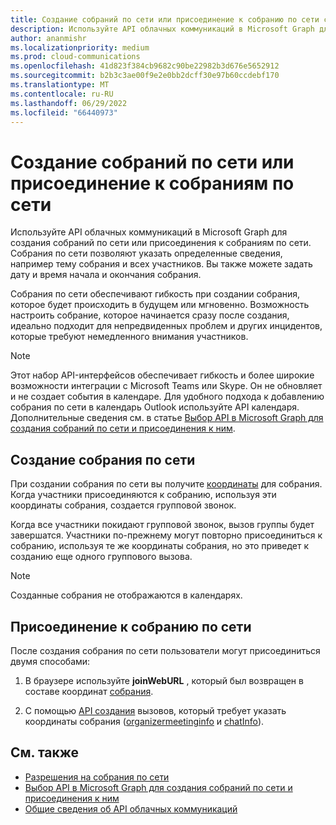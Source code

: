 ```yaml
---
title: Создание собраний по сети или присоединение к собранию по сети с помощью API облачных коммуникаций
description: Используйте API облачных коммуникаций в Microsoft Graph для создания собраний по сети или присоединения к собраниям по сети. Создайте собрание, которое будет происходить в будущем или мгновенно.
author: ananmishr
ms.localizationpriority: medium
ms.prod: cloud-communications
ms.openlocfilehash: 41d823f384cb9682c90be22982b3d676e5652912
ms.sourcegitcommit: b2b3c3ae00f9e2e0bb2dcff30e97b60ccdebf170
ms.translationtype: MT
ms.contentlocale: ru-RU
ms.lasthandoff: 06/29/2022
ms.locfileid: "66440973"
---
```

# <a name="create-or-join-online-meetings"></a>Создание собраний по сети или присоединение к собраниям по сети

Используйте API облачных коммуникаций в Microsoft Graph для создания собраний по сети или присоединения к собраниям по сети. Собрания по сети позволяют указать определенные сведения, например тему собрания и всех участников. Вы также можете задать дату и время начала и окончания собрания.

Собрания по сети обеспечивают гибкость при создании собрания, которое будет происходить в будущем или мгновенно. Возможность настроить собрание, которое начинается сразу после создания, идеально подходит для непредвиденных проблем и других инцидентов, которые требуют немедленного внимания участников.

> [!NOTE]
> Этот набор API-интерфейсов обеспечивает гибкость и более широкие возможности интеграции с Microsoft Teams или Skype. Он не обновляет и не создает события в календаре. Для удобного подхода к добавлению собрания по сети в календарь Outlook используйте API календаря. Дополнительные сведения см. в статье [Выбор API в Microsoft Graph для создания собраний по сети и присоединения к ним](choose-online-meeting-api.md).

## <a name="create-an-online-meeting"></a>Создание собрания по сети

При создании собрания по сети вы получите [координаты](/graph/api/resources/onlinemeeting) для собрания. Когда участники присоединяются к собранию, используя эти координаты собрания, создается групповой звонок.

Когда все участники покидают групповой звонок, вызов группы будет завершатся. Участники по-прежнему могут повторно присоединиться к собранию, используя те же координаты собрания, но это приведет к созданию еще одного группового вызова.

> [!NOTE]
> Созданные собрания не отображаются в календарях.

## <a name="join-an-online-meeting"></a>Присоединение к собранию по сети

После создания собрания по сети пользователи могут присоединиться двумя способами:

1. В браузере используйте **joinWebURL** , который был возвращен в составе координат [собрания](/graph/api/resources/onlinemeeting).

2. С помощью [API создания](/graph/api/application-post-calls#example-5-join-scheduled-meeting-with-service-hosted-media) вызовов, который требует указать координаты [](/graph/api/resources/onlinemeeting)собрания ([organizermeetinginfo](/graph/api/resources/organizermeetinginfo) и [chatInfo](/graph/api/resources/chatinfo)).

## <a name="see-also"></a>См. также

- [Разрешения на собрания по сети](./permissions-reference.md#online-meetings-permissions)
- [Выбор API в Microsoft Graph для создания собраний по сети и присоединения к ним](choose-online-meeting-api.md)
- [Общие сведения об API облачных коммуникаций](cloud-communications-concept-overview.md)
